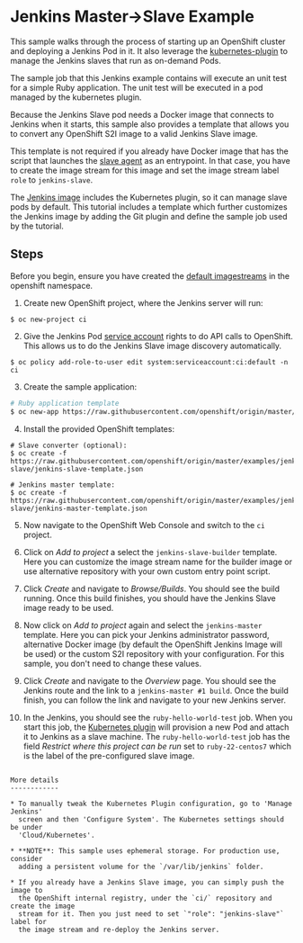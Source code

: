 Jenkins Master->Slave Example
=============================
This sample walks through the process of starting up an OpenShift cluster and deploying a Jenkins Pod in it.
It also leverage the [kubernetes-plugin](https://wiki.jenkins-ci.org/display/JENKINS/Kubernetes+Plugin) to manage
the Jenkins slaves that run as on-demand Pods.

The sample job that this Jenkins example contains will execute an unit test for
a simple Ruby application. The unit test will be executed in a pod managed by
the kubernetes plugin.

Because the Jenkins Slave pod needs a Docker image that connects to Jenkins
when it starts, this sample also provides a template that allows you to convert
any OpenShift S2I image to a valid Jenkins Slave image.

This template is not required if you already have Docker image that has the
script that launches the [slave
agent](https://wiki.jenkins-ci.org/display/JENKINS/Distributed+builds#Distributedbuilds-Launchslaveagentheadlessly)
as an entrypoint. In that case, you have to create the image stream for this
image and set the image stream label `role` to `jenkins-slave`.

The [Jenkins image](https://github.com/openshift/jenkins) includes the
Kubernetes plugin, so it can manage slave pods by default. This tutorial
includes a template which further customizes the Jenkins image by adding the Git
plugin and define the sample job used by the tutorial.

Steps
------
Before you begin, ensure you have created the [default imagestreams](https://docs.openshift.org/latest/install_config/imagestreams_templates.html#creating-image-streams-for-openshift-images) in the openshift namespace.

1. Create new OpenShift project, where the Jenkins server will run:
  ```
  $ oc new-project ci
  ```

2. Give the Jenkins Pod [service account](https://docs.openshift.com/enterprise/latest/admin_guide/service_accounts.html)
   rights to do API calls to OpenShift.  This allows us to do the Jenkins Slave
   image discovery automatically.
  ```
  $ oc policy add-role-to-user edit system:serviceaccount:ci:default -n ci
  ```

3. Create the sample application:
  ```bash
  # Ruby application template
  $ oc new-app https://raw.githubusercontent.com/openshift/origin/master/examples/jenkins/application-template.json
  ```
  
4. Install the provided OpenShift templates:
  ```
  # Slave converter (optional):
  $ oc create -f https://raw.githubusercontent.com/openshift/origin/master/examples/jenkins/master-slave/jenkins-slave-template.json
  
  # Jenkins master template:
  $ oc create -f https://raw.githubusercontent.com/openshift/origin/master/examples/jenkins/master-slave/jenkins-master-template.json
  ```

5. Now navigate to the OpenShift Web Console and switch to the `ci` project.

6. Click on *Add to project* a select the `jenkins-slave-builder` template. Here
   you can customize the image stream name for the builder image or use
   alternative repository with your own custom entry point script.

7. Click *Create* and navigate to *Browse/Builds*. You should see the build
   running. Once this build finishes, you should have the Jenkins Slave image
   ready to be used.

8. Now click on *Add to project* again and select the `jenkins-master` template.
   Here you can pick your Jenkins administrator password, alternative Docker
   image (by default the OpenShift Jenkins Image will be used) or the custom S2I
   repository with your configuration. For this sample, you don't need to change
   these values.

9. Click *Create* and navigate to the *Overview* page. You should see the
   Jenkins route and the link to a `jenkins-master #1 build`. Once the build
   finish, you can follow the link and navigate to your new Jenkins server.

10. In the Jenkins, you should see the `ruby-hello-world-test` job. When you
   start this job, the [Kubernetes plugin](https://wiki.jenkins-ci.org/display/JENKINS/Kubernetes+Plugin)
   will provision a new Pod and attach it to Jenkins as a slave machine. The
   `ruby-hello-world-test` job has the field *Restrict where this project can be
   run* set to `ruby-22-centos7` which is the label of the pre-configured slave
   image.
```

More details
------------

* To manually tweak the Kubernetes Plugin configuration, go to 'Manage Jenkins'
  screen and then 'Configure System'. The Kubernetes settings should be under
  'Cloud/Kubernetes'.

* **NOTE**: This sample uses ephemeral storage. For production use, consider
  adding a persistent volume for the `/var/lib/jenkins` folder.

* If you already have a Jenkins Slave image, you can simply push the image to
  the OpenShift internal registry, under the `ci/` repository and create the image
  stream for it. Then you just need to set `"role": "jenkins-slave"` label for
  the image stream and re-deploy the Jenkins server.
